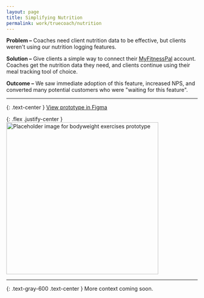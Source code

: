 ```yaml
---
layout: page
title: Simplifying Nutrition
permalink: work/truecoach/nutrition
---
```

**Problem –** Coaches need client nutrition data to be effective, but clients weren't using our nutrition logging features.

**Solution –** Give clients a simple way to connect their <a href="https://www.myfitnesspal.com/api" target="_blank" class="link--highlight">MyFitnessPal</a> account. Coaches get the nutrition data they need, and clients continue using their meal tracking tool of choice.

**Outcome –** We saw immediate adoption of this feature, increased NPS, and converted many potential customers who were "waiting for this feature".

---

{: .text-center }
<a class="link--highlight" href="https://www.figma.com/proto/u7DaARuVTraNSUOXNTSSiZ/TrueCoach-Nutrition?node-id=332%3A2157&scaling=min-zoom" target="_blank">
  View prototype in Figma
</a>

{: .flex .justify-center }
<a href="https://www.figma.com/proto/u7DaARuVTraNSUOXNTSSiZ/TrueCoach-Nutrition?node-id=332%3A2157&scaling=min-zoom" target="_blank">
  <img class="mx-auto transition duration-200 ease-in-out transform brighten-5" src="https://user-images.githubusercontent.com/178044/97233662-ec367780-17a4-11eb-81a1-2e044087b3eb.png" width="400" alt="Placeholder image for bodyweight exercises prototype" />
</a>

---

{: .text-gray-600 .text-center }
More context coming soon.